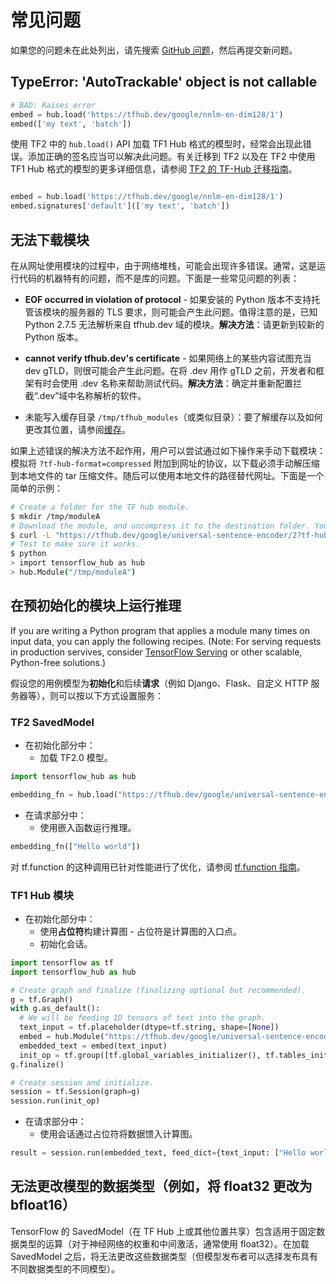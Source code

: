 <!--* freshness: { owner: 'maringeo' reviewed: '2020-12-29' review_interval: '3 months' } *-->

# 常见问题

如果您的问题未在此处列出，请先搜索 [GitHub 问题](https://github.com/tensorflow/hub/issues)，然后再提交新问题。

## TypeError: 'AutoTrackable' object is not callable

```python
# BAD: Raises error
embed = hub.load('https://tfhub.dev/google/nnlm-en-dim128/1')
embed(['my text', 'batch'])
```

使用 TF2 中的 `hub.load()` API 加载 TF1 Hub 格式的模型时，经常会出现此错误。添加正确的签名应当可以解决此问题。有关迁移到 TF2 以及在 TF2 中使用 TF1 Hub 格式的模型的更多详细信息，请参阅 [TF2 的 TF-Hub 迁移指南](migration_tf2.md)。

```python

embed = hub.load('https://tfhub.dev/google/nnlm-en-dim128/1')
embed.signatures['default'](['my text', 'batch'])
```

## 无法下载模块

在从网址使用模块的过程中，由于网络堆栈，可能会出现许多错误。通常，这是运行代码的机器特有的问题，而不是库的问题。下面是一些常见问题的列表：

- **EOF occurred in violation of protocol** - 如果安装的 Python 版本不支持托管该模块的服务器的 TLS 要求，则可能会产生此问题。值得注意的是，已知 Python 2.7.5 无法解析来自 tfhub.dev 域的模块。**解决方法**：请更新到较新的 Python 版本。

- **cannot verify tfhub.dev's certificate** - 如果网络上的某些内容试图充当 dev gTLD，则很可能会产生此问题。在将 .dev 用作 gTLD 之前，开发者和框架有时会使用 .dev 名称来帮助测试代码。**解决方法**：确定并重新配置拦截“.dev”域中名称解析的软件。

- 未能写入缓存目录 `/tmp/tfhub_modules`（或类似目录）：要了解缓存以及如何更改其位置，请参阅[缓存](caching.md)。

如果上述错误的解决方法不起作用，用户可以尝试通过如下操作来手动下载模块：模拟将 `?tf-hub-format=compressed` 附加到网址的协议，以下载必须手动解压缩到本地文件的 tar 压缩文件。随后可以使用本地文件的路径替代网址。下面是一个简单的示例：

```bash
# Create a folder for the TF hub module.
$ mkdir /tmp/moduleA
# Download the module, and uncompress it to the destination folder. You might want to do this manually.
$ curl -L "https://tfhub.dev/google/universal-sentence-encoder/2?tf-hub-format=compressed" | tar -zxvC /tmp/moduleA
# Test to make sure it works.
$ python
> import tensorflow_hub as hub
> hub.Module("/tmp/moduleA")
```

## 在预初始化的模块上运行推理

If you are writing a Python program that applies a module many times on input data, you can apply the following recipes. (Note: For serving requests in production servives, consider [TensorFlow Serving](https://www.tensorflow.org/tfx/guide/serving) or other scalable, Python-free solutions.)

假设您的用例模型为**初始化**和后续**请求**（例如 Django、Flask、自定义 HTTP 服务器等），则可以按以下方式设置服务：

### TF2 SavedModel

- 在初始化部分中：
    - 加载 TF2.0 模型。

```python
import tensorflow_hub as hub

embedding_fn = hub.load("https://tfhub.dev/google/universal-sentence-encoder/4")
```

- 在请求部分中：
    - 使用嵌入函数运行推理。

```python
embedding_fn(["Hello world"])
```

对 tf.function 的这种调用已针对性能进行了优化，请参阅 [tf.function 指南](https://www.tensorflow.org/guide/function)。

### TF1 Hub 模块

- 在初始化部分中：
    - 使用**占位符**构建计算图 - 占位符是计算图的入口点。
    - 初始化会话。

```python
import tensorflow as tf
import tensorflow_hub as hub

# Create graph and finalize (finalizing optional but recommended).
g = tf.Graph()
with g.as_default():
  # We will be feeding 1D tensors of text into the graph.
  text_input = tf.placeholder(dtype=tf.string, shape=[None])
  embed = hub.Module("https://tfhub.dev/google/universal-sentence-encoder/2")
  embedded_text = embed(text_input)
  init_op = tf.group([tf.global_variables_initializer(), tf.tables_initializer()])
g.finalize()

# Create session and initialize.
session = tf.Session(graph=g)
session.run(init_op)
```

- 在请求部分中：
    - 使用会话通过占位符将数据馈入计算图。

```python
result = session.run(embedded_text, feed_dict={text_input: ["Hello world"]})
```

## 无法更改模型的数据类型（例如，将 float32 更改为 bfloat16）

TensorFlow 的 SavedModel（在 TF Hub 上或其他位置共享）包含适用于固定数据类型的运算（对于神经网络的权重和中间激活，通常使用 float32）。在加载 SavedModel 之后，将无法更改这些数据类型（但模型发布者可以选择发布具有不同数据类型的不同模型）。
